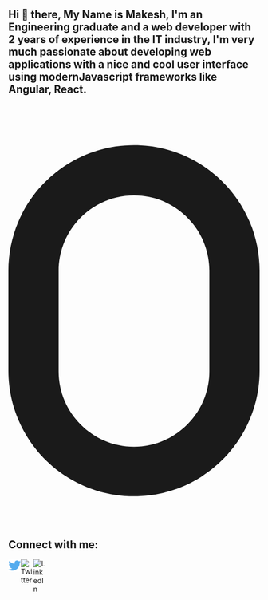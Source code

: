 ## Hi 👋 there, My Name is Makesh, I'm an Engineering graduate and a web developer with 2 years of experience in the IT industry, I'm very much passionate about developing web applications with a nice and cool user interface using modernJavascript frameworks like Angular, React.

<br />


<svg aria-hidden="true" focusable="false" data-prefix="fas" data-icon="0" class="svg-inline--fa fa-0" role="img" xmlns="http://www.w3.org/2000/svg" viewBox="0 0 320 512"><path fill="currentColor" d="M160 32.01c-88.37 0-160 71.63-160 160v127.1c0 88.37 71.63 160 160 160s160-71.63 160-160V192C320 103.6 248.4 32.01 160 32.01zM256 320c0 52.93-43.06 96-96 96c-52.93 0-96-43.07-96-96V192c0-52.94 43.07-96 96-96c52.94 0 96 43.06 96 96V320z"></path></svg>



## Connect with me:
[<img align="left" alt="makesh.in" width="25px" src="https://github.com/makesh-kumar/makesh-kumar/blob/master/317720_social%20media_tweet_twitter_social_icon.svg" />][website]
[<img align="left" alt="Twitter" width="25px" color="red" src="https://cdn.jsdelivr.net/npm/simple-icons@v3/icons/twitter.svg" />][twitter]
[<img align="left" alt="LinkedIn" width="25px" src="https://img.icons8.com/ios-filled/250/4a90e2/linkedin.png" />][linkedin]

<!--
**makesh-kumar/makesh-kumar** is a ✨ _special_ ✨ repository because its `README.md` (this file) appears on your GitHub profile.

Here are some ideas to get you started:

- 🔭 I’m currently working on ...
- 🌱 I’m currently learning ...
- 👯 I’m looking to collaborate on ...
- 🤔 I’m looking for help with ...
- 💬 Ask me about ...
- 📫 How to reach me: ...
- 😄 Pronouns: ...
- ⚡ Fun fact: ...
-->

[website]: http://makesh.in
[twitter]: https://twitter.com/this_is_makesh
[linkedin]: https://linkedin.com/in/makesh-kumar/
